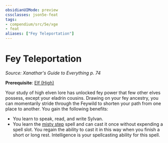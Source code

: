 ```yaml
---
obsidianUIMode: preview
cssclasses: json5e-feat
tags:
- compendium/src/5e/xge
- feat
aliases: ["Fey Teleportation"]
---
```

# Fey Teleportation
*Source: Xanathar's Guide to Everything p. 74*  

**Prerequisite**: [Elf (High)](/2-Mechanics/CLI/races/elf-high.md)

Your study of high elven lore has unlocked fey power that few other elves possess, except your eladrin cousins. Drawing on your fey ancestry, you can momentarily stride through the Feywild to shorten your path from one place to another. You gain the following benefits:

- You learn to speak, read, and write Sylvan.  
- You learn the [misty step](/2-Mechanics/CLI/spells/misty-step.md) spell and can cast it once without expending a spell slot. You regain the ability to cast it in this way when you finish a short or long rest. Intelligence is your spellcasting ability for this spell.